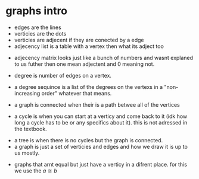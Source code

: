 # graphs intro

- edges are the lines
- verticies are the dots
- verticies are adjecent if they are conected by a edge
- adjecency list is a table with a vertex then what its adject too
* adjecency matrix looks just like a bunch of numbers and wasnt explaned to us futher then one mean adjectent and 0 meaning not.
- degree is number of edges on a vertex.
* a degree sequince is a list of the degrees on the vertexs in a "non-increasing order" whatever that means.
- a graph is connected when their is a path betwee all of the vertices
* a cycle is when you can start at a verticy and come back to it (idk how long a cycle has to be or any specifics about it). this is not adressed in the textbook.
- a tree is when there is no cycles but the graph is connected.
- a graph is just a set of verticies and edges and how we draw it is up to us mostly.
* graphs that arnt equal but just have a verticy in a difrent place. for this we use the $a  \cong  b$ 
